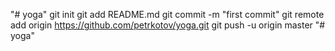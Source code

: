 "# yoga"  git init git add README.md git commit -m "first commit" git remote add origin https://github.com/petrkotov/yoga.git git push -u origin master
"# yoga" 
